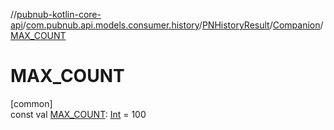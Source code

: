 //[pubnub-kotlin-core-api](../../../../index.md)/[com.pubnub.api.models.consumer.history](../../index.md)/[PNHistoryResult](../index.md)/[Companion](index.md)/[MAX_COUNT](-m-a-x_-c-o-u-n-t.md)

# MAX_COUNT

[common]\
const val [MAX_COUNT](-m-a-x_-c-o-u-n-t.md): [Int](https://kotlinlang.org/api/latest/jvm/stdlib/kotlin-stdlib/kotlin/-int/index.html) = 100
